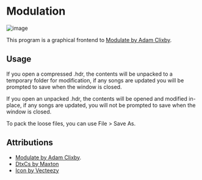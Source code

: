 # Modulation

![image](https://user-images.githubusercontent.com/790119/175988336-4069055d-416d-4c9d-ba69-49f329d49727.png)

This program is a graphical frontend to [Modulate by Adam Clixby](https://github.com/adamclixby/modulate/).

## Usage

If you open a compressed .hdr, the contents will be unpacked to a temporary folder for modification, if any songs are updated you will be prompted to save when the window is closed.

If you open an unpacked .hdr, the contents will be opened and modified in-place, if any songs are updated, you will not be prompted to save when the window is closed.

To pack the loose files, you can use File > Save As.

## Attributions
- [Modulate by Adam Clixby](https://github.com/adamclixby/modulate/).
- [DtxCs by Maxton](https://github.com/maxton/DtxCS)
- [Icon by Vecteezy](https://www.vecteezy.com/vector-art/583248-sound-wave-ilustration-logo-vector-icon-template)
